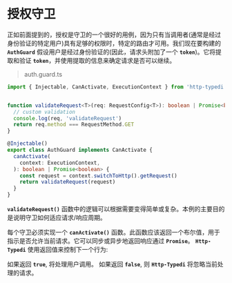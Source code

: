 # 授权守卫

正如前面提到的，授权是守卫的一个很好的用例，因为只有当调用者(通常是经过身份验证的特定用户)具有足够的权限时，特定的路由才可用。我们现在要构建的 **`AuthGuard`** 假设用户是经过身份验证的(因此，请求头附加了一个 **`token`**)。它将提取和验证 **`token`**，并使用提取的信息来确定请求是否可以继续。

> auth.guard.ts

```ts
import { Injectable, CanActivate, ExecutionContext } from 'http-typedi'


function validateRequest<T>(req: RequestConfig<T>): boolean | Promise<boolean> {
  // custom validation
  console.log(req, 'validateRequest')
  return req.method === RequestMethod.GET
}

@Injectable()
export class AuthGuard implements CanActivate {
  canActivate(
    context: ExecutionContext,
  ): boolean | Promise<boolean> {
    const request = context.switchToHttp().getRequest()
    return validateRequest(request)
  }
}
```

**`validateRequest()`** 函数中的逻辑可以根据需要变得简单或复杂。本例的主要目的是说明守卫如何适应请求/响应周期。

每个守卫必须实现一个 **`canActivate()`** 函数。此函数应该返回一个布尔值，用于指示是否允许当前请求。它可以同步或异步地返回响应通过 **`Promise`**。 **`Http-Typedi`** 使用返回值来控制下一个行为:

如果返回 **`true`**, 将处理用户调用。
如果返回 **`false`**, 则 **`Http-Typedi`** 将忽略当前处理的请求。